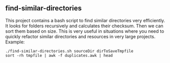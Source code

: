 ## find-similar-directories

This project contains a bash script to find similar directories very efficiently. It looks for folders recursively and calculates their checksum. Then we can sort them based on size. This is very useful in situations where you need to quickly refactor similar directories and resources in very large projects. Example:

````
./find-similar-directories.sh sourceDir dirToSaveTmpfile
sort -rh tmpfile | awk -f duplicates.awk | head

